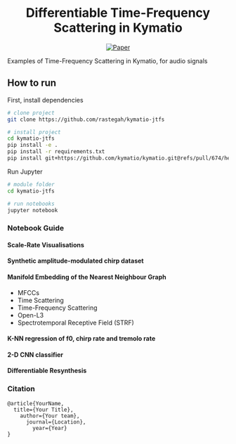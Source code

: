  <div align="center">    
  
# Differentiable Time-Frequency Scattering in Kymatio

  [![Paper](http://img.shields.io/badge/paper-arxiv.1001.2234-B31B1B.svg)](https://www.nature.com/articles/nature14539)
  <!--
  ARXIV   
  [![Paper](http://img.shields.io/badge/arxiv-math.co:1480.1111-B31B1B.svg)](https://www.nature.com/articles/nature14539)
  -->

  <!--  
  Conference   
  -->   
  </div>
   
Examples of Time-Frequency Scattering in Kymatio, for audio signals

## How to run   
First, install dependencies   
```bash
# clone project   
git clone https://github.com/rastegah/kymatio-jtfs

# install project   
cd kymatio-jtfs
pip install -e .
pip install -r requirements.txt
pip install git+https://github.com/kymatio/kymatio.git@refs/pull/674/head
 ```   
  Run Jupyter   
   ```bash
# module folder
   cd kymatio-jtfs

# run notebooks
jupyter notebook
```

### Notebook Guide

#### Scale-Rate Visualisations

#### Synthetic amplitude-modulated chirp dataset

#### Manifold Embedding of the Nearest Neighbour Graph
* MFCCs
* Time Scattering
* Time-Frequency Scattering
* Open-L3
* Spectrotemporal Receptive Field (STRF)

#### K-NN regression of f0, chirp rate and tremolo rate

#### 2-D CNN classifier

#### Differentiable Resynthesis 

### Citation   
```
@article{YourName,
  title={Your Title},
    author={Your team},
      journal={Location},
        year={Year}
}
```   

